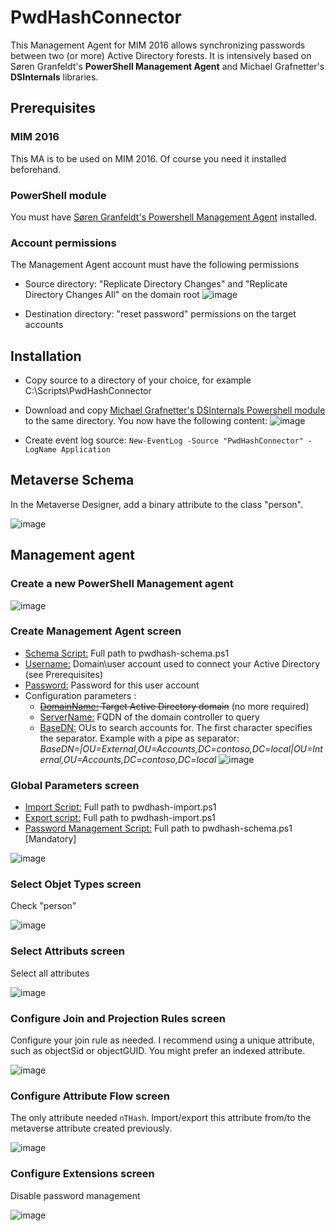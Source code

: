 # PwdHashConnector
This Management Agent for MIM 2016 allows synchronizing passwords between two (or more) Active Directory forests. It is intensively based on Søren Granfeldt's __PowerShell Management Agent__ and Michael Grafnetter's __DSInternals__ libraries.


## Prerequisites

### MIM 2016
This MA is to be used on MIM 2016. Of course you need it installed beforehand.

### PowerShell module
You must have [Søren Granfeldt's Powershell Management Agent](https://github.com/sorengranfeldt/psma/releases) installed.

### Account permissions
The Management Agent account must have the following permissions
* Source directory: "Replicate Directory Changes" and "Replicate Directory Changes All" on the domain root
![image](https://user-images.githubusercontent.com/5471186/204556109-f4ef2ef1-f84e-4053-824a-85cb4e3394f2.png)

* Destination directory: "reset password" permissions on the target accounts



## Installation

* Copy source to a directory of your choice, for example C:\Scripts\PwdHashConnector

* Download and copy [Michael Grafnetter's DSInternals Powershell module](https://github.com/MichaelGrafnetter/DSInternals/releases) to the same directory. You now have the following content:
![image](https://user-images.githubusercontent.com/5471186/204508237-2d9c7785-0822-45c2-a29e-fd18bdea7ecf.png)

* Create event log source:
`New-EventLog -Source "PwdHashConnector" -LogName Application`

## Metaverse Schema
In the Metaverse Designer, add a binary attribute to the class "person".

![image](https://user-images.githubusercontent.com/5471186/204515327-e24a7f69-2313-4bec-88fa-6f664f6bb82f.png)

## Management agent
### Create a new PowerShell Management agent
![image](https://user-images.githubusercontent.com/5471186/204509077-65fc69dc-a745-4c98-b1a4-89d2fb829268.png)

### Create Management Agent screen
* <ins>Schema Script:</ins> Full path to pwdhash-schema.ps1
* <ins>Username:</ins> Domain\user account used to connect your Active Directory (see Prerequisites)
* <ins>Password:</ins> Password for this user account
* Configuration parameters :
  * ~~<ins>DomainName:</ins> Target Active Directory domain~~ (no more required)
  * <ins>ServerName:</ins> FQDN of the domain controller to query
  * <ins>BaseDN:</ins> OUs to search accounts for. The first character specifies the separator. Example with a pipe as separator: _BaseDN=|OU=External,OU=Accounts,DC=contoso,DC=local|OU=Internal,OU=Accounts,DC=contoso,DC=local_
![image](https://user-images.githubusercontent.com/5471186/204509806-27a0c9c1-3a97-4a7e-9f7c-473a12333701.png)

### Global Parameters screen
* <ins>Import Script:</ins> Full path to pwdhash-import.ps1
* <ins>Export script:</ins> Full path to pwdhash-import.ps1
* <ins>Password Management Script:</ins> Full path to pwdhash-schema.ps1 [Mandatory]

![image](https://user-images.githubusercontent.com/5471186/204510433-4a1b3ac7-3d3b-4f16-94cc-685ed359cd08.png)

### Select Objet Types screen
Check "person"

![image](https://user-images.githubusercontent.com/5471186/204510564-89d9e83a-1386-4d90-aa9b-86dbddcf0167.png)

### Select Attributs screen
Select all attributes

![image](https://user-images.githubusercontent.com/5471186/204510623-de0b56de-3a49-4817-8e67-21c12932c8af.png)

### Configure Join and Projection Rules screen
Configure your join rule as needed. I recommend using a unique attribute, such as objectSid or objectGUID. You might prefer an indexed attribute.

![image](https://user-images.githubusercontent.com/5471186/204516025-273e15f6-33df-41de-878f-2c89746c4aad.png)

### Configure Attribute Flow screen
The only attribute needed `nTHash`. Import/export this attribute from/to the metaverse attribute created previously.

![image](https://user-images.githubusercontent.com/5471186/204515948-a2722764-25ce-4043-adc9-c09ff283d7ec.png)

### Configure Extensions screen
Disable password management

![image](https://user-images.githubusercontent.com/5471186/204515492-79f8bd3e-fbb6-4aac-a468-3bde66bdf9bd.png)


